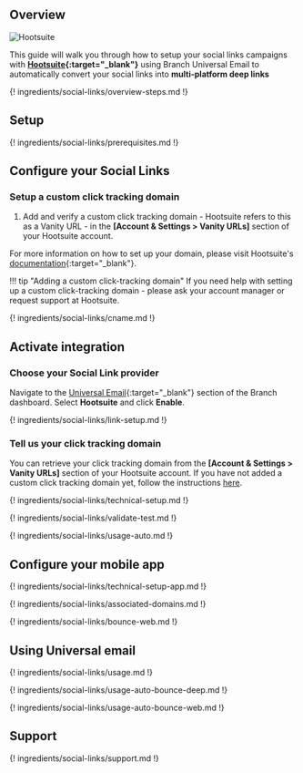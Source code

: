 ## Overview

![Hootsuite](https://cdn.branch.io/branch-assets/email-providers/386574786681131050/hootsuite-horizontal-black-registered-1540233532971.png)

This guide will walk you through how to setup your social links campaigns with **[Hootsuite](https://hootsuite.com){:target="\_blank"}** using Branch Universal Email to automatically convert your social links into **multi-platform deep links**

{! ingredients/social-links/overview-steps.md !}

## Setup

{! ingredients/social-links/prerequisites.md !}

## Configure your Social Links

### Setup a custom click tracking domain

1. Add and verify a custom click tracking domain - Hootsuite refers to this as a Vanity URL - in the **[Account & Settings > Vanity URLs]** section of your Hootsuite account.

For more information on how to set up your domain, please visit Hootsuite's [documentation](https://help.hootsuite.com/hc/en-us/articles/204585640-Add-share-or-delete-a-vanity-URL){:target="\_blank"}.

!!! tip "Adding a custom click-tracking domain"
    If you need help with setting up a custom click-tracking domain - please ask your account manager or request support at Hootsuite.

{! ingredients/social-links/cname.md !}

## Activate integration

### Choose your Social Link provider

Navigate to the [Universal Email](https://dashboard.branch.io/email){:target="\_blank"} section of the Branch dashboard. Select **Hootsuite** and click **Enable**.

{! ingredients/social-links/link-setup.md !}

### Tell us your click tracking domain

You can retrieve your click tracking domain from the **[Account & Settings > Vanity URLs]** section of your Hootsuite account. If you have not added a custom click tracking domain yet, follow the instructions [here](#setup-a-custom-click-tracking-domain).

{! ingredients/social-links/technical-setup.md !}

{! ingredients/social-links/validate-test.md !}

{! ingredients/social-links/usage-auto.md !}

## Configure your mobile app

{! ingredients/social-links/technical-setup-app.md !}

{! ingredients/social-links/associated-domains.md !}

{! ingredients/social-links/bounce-web.md !}

## Using Universal email

{! ingredients/social-links/usage.md !}

{! ingredients/social-links/usage-auto-bounce-deep.md !}

{! ingredients/social-links/usage-auto-bounce-web.md !}

## Support

{! ingredients/social-links/support.md !}
